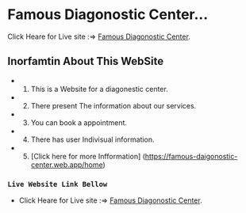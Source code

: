 # Famous Diagonostic Center...

Click Heare for Live site :=> [Famous Diagonostic Center](https://famous-daigonostic-center.web.app/home).

## Inorfamtin About This WebSite 

* 1. This is a Website for a diagonestic center.
* 2. There present The information about our services.
* 3. You can book a appointment.
* 4. There has user Indivisual information.
* 5. [Click here for more Infformation] (https://famous-daigonostic-center.web.app/home)


### `Live Website Link Bellow`

* Click Heare for Live site :=> [Famous Diagonostic Center](https://famous-daigonostic-center.web.app/home).
